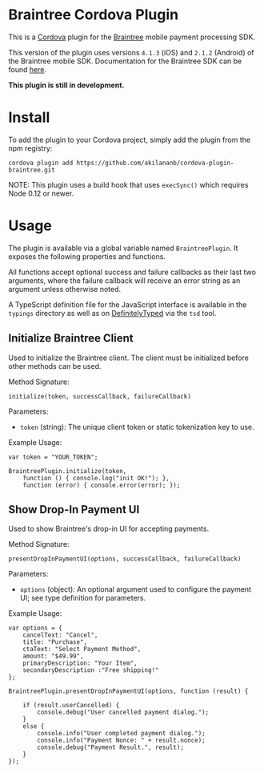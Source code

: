 # Braintree Cordova Plugin

This is a [Cordova](http://cordova.apache.org/) plugin for the [Braintree](https://www.braintreepayments.com/) mobile payment processing SDK.

This version of the plugin uses versions `4.1.3` (iOS) and `2.1.2` (Android) of the Braintree mobile SDK. Documentation for the Braintree SDK can be found [here](https://developers.braintreepayments.com/start/overview).

**This plugin is still in development.**

# Install

To add the plugin to your Cordova project, simply add the plugin from the npm registry:

    cordova plugin add https://github.com/akilananb/cordova-plugin-braintree.git

NOTE: This plugin uses a build hook that uses `execSync()` which requires Node 0.12 or newer.

# Usage

The plugin is available via a global variable named `BraintreePlugin`. It exposes the following properties and functions.

All functions accept optional success and failure callbacks as their last two arguments, where the failure callback will receive an error string as an argument unless otherwise noted.

A TypeScript definition file for the JavaScript interface is available in the `typings` directory as well as on [DefinitelyTyped](https://github.com/borisyankov/DefinitelyTyped) via the `tsd` tool.

## Initialize Braintree Client ##

Used to initialize the Braintree client. The client must be initialized before other methods can be used.

Method Signature:

`initialize(token, successCallback, failureCallback)`

Parameters:

* `token` (string): The unique client token or static tokenization key to use.

Example Usage:

```
var token = "YOUR_TOKEN";

BraintreePlugin.initialize(token,
    function () { console.log("init OK!"); },
    function (error) { console.error(error); });
```

## Show Drop-In Payment UI ##

Used to show Braintree's drop-in UI for accepting payments.

Method Signature:

`presentDropInPaymentUI(options, successCallback, failureCallback)`

Parameters:

* `options` (object): An optional argument used to configure the payment UI; see type definition for parameters.

Example Usage:

```
var options = {
    cancelText: "Cancel",
    title: "Purchase",
    ctaText: "Select Payment Method",
    amount: "$49.99",
    primaryDescription: "Your Item",
    secondaryDescription :"Free shipping!"
};

BraintreePlugin.presentDropInPaymentUI(options, function (result) {

    if (result.userCancelled) {
        console.debug("User cancelled payment dialog.");
    }
    else {
        console.info("User completed payment dialog.");
        console.info("Payment Nonce: " + result.nonce);
        console.debug("Payment Result.", result);
    }
});
```
